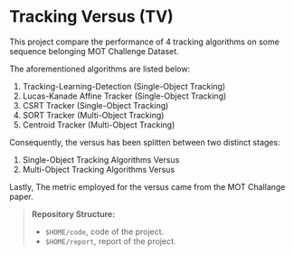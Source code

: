 # Tracking Versus (TV)

This project compare the performance of 4 tracking algorithms on some sequence belonging MOT Challenge Dataset.

The aforementioned algorithms are listed below:

1) Tracking-Learning-Detection          (Single-Object Tracking)
2) Lucas-Kanade Affine Tracker          (Single-Object Tracking)
3) CSRT Tracker                         (Single-Object Tracking)
4) SORT Tracker                         (Multi-Object Tracking)
5) Centroid Tracker                     (Multi-Object Tracking)

Consequently, the versus has been splitten between two distinct stages:

1) Single-Object Tracking Algorithms Versus
2) Multi-Object Tracking Algorithms Versus

Lastly, The metric employed for the versus came from the MOT Challange paper.

> **Repository Structure:**
>
> * `$HOME/code`, code of the project.
> * `$HOME/report`, report of the project.